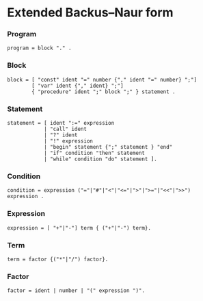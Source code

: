 # Extended Backus–Naur form

### Program
```ebnf
program = block "." .
```

### Block
```ebnf
block = [ "const" ident "=" number {"," ident "=" number} ";"]
        [ "var" ident {"," ident} ";"]
        { "procedure" ident ";" block ";" } statement .
```

### Statement
```ebnf
statement = [ ident ":=" expression
            | "call" ident
            | "?" ident
            | "!" expression
            | "begin" statement {";" statement } "end"
            | "if" condition "then" statement
            | "while" condition "do" statement ].
```

### Condition
```ebnf
condition = expression ("="|"#"|"<"|"<="|">"|">="|"<<"|">>") expression .
```

### Expression
```ebnf
expression = [ "+"|"-"] term { ("+"|"-") term}.
```

### Term
```ebnf
term = factor {("*"|"/") factor}.
```

### Factor
```ebnf
factor = ident | number | "(" expression ")".
```
